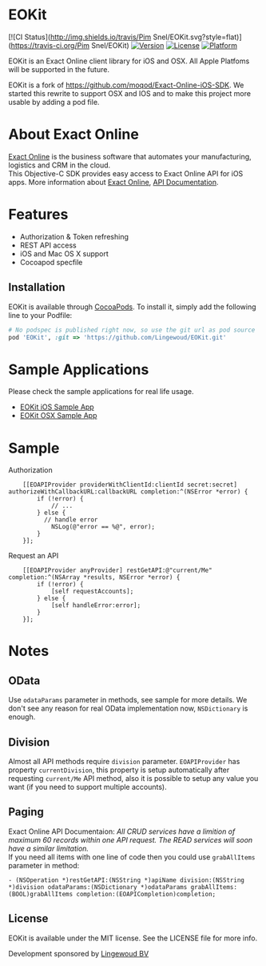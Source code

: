 # EOKit

[![CI Status](http://img.shields.io/travis/Pim Snel/EOKit.svg?style=flat)](https://travis-ci.org/Pim Snel/EOKit)
[![Version](https://img.shields.io/cocoapods/v/EOKit.svg?style=flat)](http://cocoapods.org/pods/EOKit)
[![License](https://img.shields.io/cocoapods/l/EOKit.svg?style=flat)](http://cocoapods.org/pods/EOKit)
[![Platform](https://img.shields.io/cocoapods/p/EOKit.svg?style=flat)](http://cocoapods.org/pods/EOKit)

EOKit is an Exact Online client library for iOS and OSX. All Apple
Platfoms will be supported in the future.

EOKit is a fork of https://github.com/moqod/Exact-Online-iOS-SDK.
We started this rewrite to support OSX and IOS and to make this project more usable by
adding a pod file.

# About Exact Online
[Exact Online](http://www.exactonline.com/) is the business software that automates your manufacturing, logistics and CRM in the cloud.
<br/> This Objective-C SDK provides easy access to Exact Online API for iOS apps. More information about [Exact Online](http://www.exactonline.com/), [API Documentation](https://developers.exactonline.com/).

# Features
- Authorization & Token refreshing
- REST API access
- iOS and Mac OS X support
- Cocoapod specfile

## Installation

EOKit is available through [CocoaPods](http://cocoapods.org). To install
it, simply add the following line to your Podfile:

```ruby
# No podspec is published right now, so use the git url as pod source
pod 'EOKit', :git => 'https://github.com/Lingewoud/EOKit.git'

```

# Sample Applications

Please check the sample applications for real life usage.

- [EOKit iOS Sample App](https://github.com/Lingewoud/EOKit-iOS-Sample-App)
- [EOKit OSX Sample App](https://github.com/Lingewoud/EOKit-OSX-Sample-App)

# Sample
Authorization
```objc
	[[EOAPIProvider providerWithClientId:clientId secret:secret] authorizeWithCallbackURL:callbackURL completion:^(NSError *error) {
		if (!error) {
			// ...
		} else {
		  // handle error
			NSLog(@"error == %@", error);
		}
	}];
```

Request an API
```objc
	[[EOAPIProvider anyProvider] restGetAPI:@"current/Me" completion:^(NSArray *results, NSError *error) {
		if (!error) {
			[self requestAccounts];
		} else {
			[self handleError:error];
		}
	}];
```

# Notes

## OData

Use `odataParams` parameter in methods, see sample for more details. We don't see any reason for real OData implementation now, `NSDictionary` is enough.


## Division
Almost all API methods require `division` parameter. `EOAPIProvider` has property `currentDivision`, this property is setup automatically after requesting `current/Me` API method, also it is possible to setup any value you want (if you need to support multiple accounts).


## Paging
Exact Online API Documentaion: *All CRUD services have a limition of maximum 60 records within one API request. The READ services will soon have a similar limitation.*<br />
If you need all items with one line of code then you could use `grabAllItems` parameter in method:

``` objc
- (NSOperation *)restGetAPI:(NSString *)apiName division:(NSString *)division odataParams:(NSDictionary *)odataParams grabAllItems:(BOOL)grabAllItems completion:(EOAPICompletion)completion;
```

## License

EOKit is available under the MIT license. See the LICENSE file for more info.

Development sponsored by [Lingewoud BV](http://lingewoud.com)

